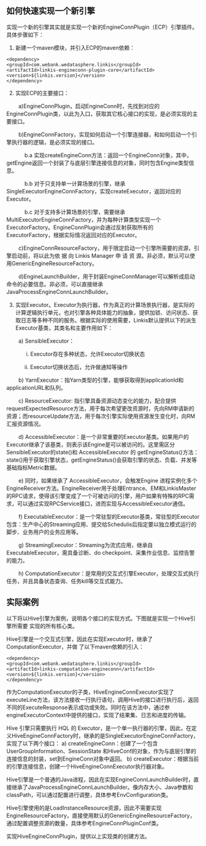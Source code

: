 ## 如何快速实现一个新引擎

实现一个新的引擎其实就是实现一个新的EngineConnPlugin（ECP）引擎插件。具体步骤如下：

1. 新建一个maven模块，并引入ECP的maven依赖：
```
<dependency>
<groupId>com.webank.wedatasphere.linkis</groupId>
<artifactId>linkis-engineconn-plugin-core</artifactId>
<version>${linkis.version}</version>
</dependency>
```
2. 实现ECP的主要接口：

&nbsp;&nbsp;&nbsp;&nbsp;&nbsp;&nbsp;&nbsp;&nbsp;a)EngineConnPlugin，启动EngineConn时，先找到对应的EngineConnPlugin类，以此为入口，获取其它核心接口的实现，是必须实现的主要接口。
    
&nbsp;&nbsp;&nbsp;&nbsp;&nbsp;&nbsp;&nbsp;&nbsp;b)EngineConnFactory，实现如何启动一个引擎连接器，和如何启动一个引擎执行器的逻辑，是必须实现的接口。

&nbsp;&nbsp;&nbsp;&nbsp;&nbsp;&nbsp;&nbsp;&nbsp;&nbsp;&nbsp;&nbsp;&nbsp;b.a 实现createEngineConn方法：返回一个EngineConn对象，其中，getEngine返回一个封装了与底层引擎连接信息的对象，同时包含Engine类型信息。
    
&nbsp;&nbsp;&nbsp;&nbsp;&nbsp;&nbsp;&nbsp;&nbsp;&nbsp;&nbsp;&nbsp;&nbsp;b.b 对于只支持单一计算场景的引擎，继承SingleExecutorEngineConnFactory，实现createExecutor，返回对应的Executor。
    
&nbsp;&nbsp;&nbsp;&nbsp;&nbsp;&nbsp;&nbsp;&nbsp;&nbsp;&nbsp;&nbsp;&nbsp;b.c 对于支持多计算场景的引擎，需要继承MultiExecutorEngineConnFactory，并为每种计算类型实现一个ExecutorFactory。EngineConnPlugin会通过反射获取所有的ExecutorFactory，根据实际情况返回对应的Executor。
    
&nbsp;&nbsp;&nbsp;&nbsp;&nbsp;&nbsp;&nbsp;&nbsp;c)EngineConnResourceFactory，用于限定启动一个引擎所需要的资源，引擎启动前，将以此为依 据 向 Linkis Manager 申 请 资 源。非必须，默认可以使用GenericEngineResourceFactory。

&nbsp;&nbsp;&nbsp;&nbsp;&nbsp;&nbsp;&nbsp;&nbsp;d)EngineLaunchBuilder，用于封装EngineConnManager可以解析成启动命令的必要信息。非必须，可以直接继承JavaProcessEngineConnLaunchBuilder。

3. 实现Executor。Executor为执行器，作为真正的计算场景执行器，是实际的计算逻辑执行单元，也对引擎各种具体能力的抽象，提供加锁、访问状态、获取日志等多种不同的服务。根据实际的使用需要，Linkis默认提供以下的派生Executor基类，其类名和主要作用如下：

&nbsp;&nbsp;&nbsp;&nbsp;&nbsp;&nbsp;&nbsp;&nbsp;a) SensibleExecutor：
       
&nbsp;&nbsp;&nbsp;&nbsp;&nbsp;&nbsp;&nbsp;&nbsp;&nbsp;&nbsp;&nbsp;&nbsp; i. Executor存在多种状态，允许Executor切换状态
         
&nbsp;&nbsp;&nbsp;&nbsp;&nbsp;&nbsp;&nbsp;&nbsp;&nbsp;&nbsp;&nbsp;&nbsp;ii. Executor切换状态后，允许做通知等操作
         
&nbsp;&nbsp;&nbsp;&nbsp;&nbsp;&nbsp;&nbsp;&nbsp;b) YarnExecutor：指Yarn类型的引擎，能够获取得到applicationId和applicationURL和队列。
       
&nbsp;&nbsp;&nbsp;&nbsp;&nbsp;&nbsp;&nbsp;&nbsp;c) ResourceExecutor: 指引擎具备资源动态变化的能力，配合提供requestExpectedResource方法，用于每次希望更改资源时，先向RM申请新的资源；而resourceUpdate方法，用于每次引擎实际使用资源发生变化时，向RM汇报资源情况。
       
&nbsp;&nbsp;&nbsp;&nbsp;&nbsp;&nbsp;&nbsp;&nbsp;d) AccessibleExecutor：是一个非常重要的Executor基类。如果用户的Executor继承了该基类，则表示该Engine是可以被访问的。这里需区分SensibleExecutor的state()和 AccessibleExecutor 的 getEngineStatus()方法：state()用于获取引擎状态，getEngineStatus()会获取引擎的状态、负载、并发等基础指标Metric数据。
       
&nbsp;&nbsp;&nbsp;&nbsp;&nbsp;&nbsp;&nbsp;&nbsp;e) 同时，如果继承了 AccessibleExecutor，会触发Engine 进程实例化多个EngineReceiver方法。EngineReceiver用于处理Entrance、EM和LinkisMaster的RPC请求，使得该引擎变成了一个可被访问的引擎，用户如果有特殊的RPC需求，可以通过实现RPCService接口，进而实现与AccessibleExecutor通信。

&nbsp;&nbsp;&nbsp;&nbsp;&nbsp;&nbsp;&nbsp;&nbsp;f) ExecutableExecutor：是一个常驻型的Executor基类，常驻型的Executor包含：生产中心的Streaming应用、提交给Schedulis后指定要以独立模式运行的脚步、业务用户的业务应用等。

&nbsp;&nbsp;&nbsp;&nbsp;&nbsp;&nbsp;&nbsp;&nbsp;g) StreamingExecutor：Streaming为流式应用，继承自ExecutableExecutor，需具备诊断、do checkpoint、采集作业信息、监控告警的能力。

&nbsp;&nbsp;&nbsp;&nbsp;&nbsp;&nbsp;&nbsp;&nbsp;h) ComputationExecutor：是常用的交互式引擎Executor，处理交互式执行任务，并且具备状态查询、任务kill等交互式能力。

             
## 实际案例          
以下将以Hive引擎为案例，说明各个接口的实现方式。下图就是实现一个Hive引擎所需要
实现的所有核心类。

Hive引擎是一个交互式引擎，因此在实现Executor时，继承了ComputationExecutor，并做
了以下maven依赖的引入：

```
<dependency>
<groupId>com.webank.wedatasphere.linkis</groupId>
<artifactId>linkis-computation-engineconn</artifactId>
<version>${linkis.version}</version>
</dependency>
```
             
作为ComputationExecutor的子类，HiveEngineConnExecutor实现了executeLine方法，该方法接收一行执行语句，调用Hive的接口进行执行后，返回不同的ExecuteResponse表示成功或失败。同时在该方法中，通过参engineExecutorContext中提供的接口，实现了结果集、日志和进度的传输。

Hive 引擎只需要执行 HQL 的 Executor，是一个单一执行器的引擎，因此，在定义HiveEngineConnFactory时，继承的是SingleExecutorEngineConnFactory，实现了以下两个接口：
a) createEngineConn：创建了一个包含 UserGroupInformation、SessionState 和HiveConf的对象，作为与底层引擎的连接信息的封装，set到EngineConn对象中返回。
b) createExecutor：根据当前的引擎连接信息，创建一个HiveEngineConnExecutor执行器对象。

Hive引擎是一个普通的Java进程，因此在实现EngineConnLaunchBuilder时，直接继承了JavaProcessEngineConnLaunchBuilder。像内存大小、Java参数和classPath，可以通过配置进行调整，具体参考EnvConfiguration类。

Hive引擎使用的是LoadInstanceResource资源，因此不需要实现EngineResourceFactory，直接使用默认的GenericEngineResourceFactory，通过配置调整资源的数量，具体参考EngineConnPluginConf类。

实现HiveEngineConnPlugin，提供以上实现类的创建方法。


